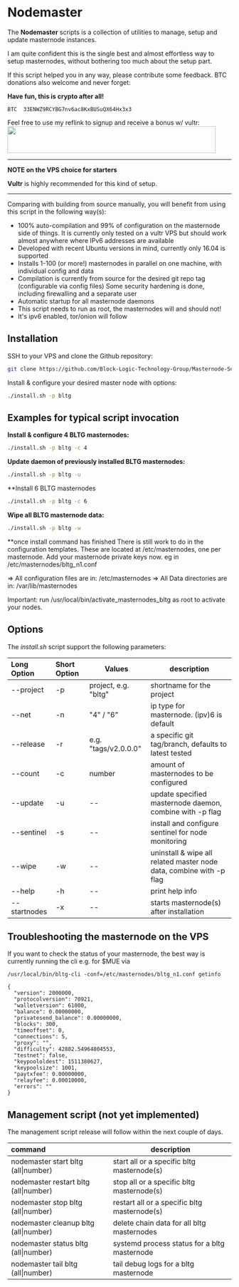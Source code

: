 # Nodemaster

The **Nodemaster** scripts is a collection of utilities to manage, setup and update masternode instances.

I am quite confident this is the single best and almost effortless way to setup masternodes, without bothering too much about the setup part.

If this script helped you in any way, please contribute some feedback. BTC donations also welcome and never forget:

**Have fun, this is crypto after all!**

```
BTC  33ENWZ9RCYBG7nv6ac8KxBUSuQX64Hx3x3
```


Feel free to use my reflink to signup and receive a bonus w/ vultr:
<a href="https://www.vultr.com/?ref=7557642"><img src="https://www.vultr.com/media/banner_2.png" width="468" height="60"></a>


---

**NOTE on the VPS choice for starters**

**Vultr** is highly recommended for this kind of setup. 

---

Comparing with building from source manually, you will benefit from using this script in the following way(s):

* 100% auto-compilation and 99% of configuration on the masternode side of things. It is currently only tested on a vultr VPS but should work almost anywhere where IPv6 addresses are available
* Developed with recent Ubuntu versions in mind, currently only 16.04 is supported
* Installs 1-100 (or more!) masternodes in parallel on one machine, with individual config and data
* Compilation is currently from source for the desired git repo tag (configurable via config files)
  Some security hardening is done, including firewalling and a separate user
* Automatic startup for all masternode daemons
* This script needs to run as root, the masternodes will and should not!
* It's ipv6 enabled, tor/onion will follow

## Installation

SSH to your VPS and clone the Github repository:

```bash
git clone https://github.com/Block-Logic-Technology-Group/Masternode-Script.git && cd vps
```

Install & configure your desired master node with options:

```bash
./install.sh -p bltg
```

## Examples for typical script invocation


**Install & configure 4 BLTG masternodes:**

```bash
./install.sh -p bltg -c 4
```

**Update daemon of previously installed BLTG masternodes:**

```bash
./install.sh -p bltg -u
```

**Install 6 BLTG masternodes 

```bash
./install.sh -p bltg -c 6 
```

**Wipe all BLTG masternode data:**

```bash
./install.sh -p bltg -w
```
**once install command has finished
There is still work to do in the configuration templates.
These are located at /etc/masternodes, one per masternode.
Add your masternode private keys now.
eg in /etc/masternodes/bltg_n1.conf

=>  All configuration files are in: /etc/masternodes
=>  All Data directories are in: /var/lib/masternodes

Important: run  /usr/local/bin/activate_masternodes_bltg  as root to activate your nodes.


## Options

The _install.sh_ script support the following parameters:

| Long Option  | Short Option | Values              | description                                                         |
| :----------- | :----------- | ------------------- | ------------------------------------------------------------------- |
| --project    | -p           | project, e.g. "bltg"| shortname for the project                                           |
| --net        | -n           | "4" / "6"           | ip type for masternode. (ipv)6 is default                           |
| --release    | -r           | e.g. "tags/v2.0.0.0"| a specific git tag/branch, defaults to latest tested                |
| --count      | -c           | number              | amount of masternodes to be configured                              |
| --update     | -u           | --                  | update specified masternode daemon, combine with -p flag            |
| --sentinel   | -s           | --                  | install and configure sentinel for node monitoring                  |
| --wipe       | -w           | --                  | uninstall & wipe all related master node data, combine with -p flag |
| --help       | -h           | --                  | print help info                                                     |
| --startnodes | -x           | --                  | starts masternode(s) after installation                             |

## Troubleshooting the masternode on the VPS

If you want to check the status of your masternode, the best way is currently running the cli e.g. for $MUE via

```
/usr/local/bin/bltg-cli -conf=/etc/masternodes/bltg_n1.conf getinfo

{
  "version": 2000000,
  "protocolversion": 70921,
  "walletversion": 61000,
  "balance": 0.00000000,
  "privatesend_balance": 0.00000000,
  "blocks": 300,
  "timeoffset": 0,
  "connections": 5,
  "proxy": "",
  "difficulty": 42882.54964804553,
  "testnet": false,
  "keypoololdest": 1511380627,
  "keypoolsize": 1001,
  "paytxfee": 0.00000000,
  "relayfee": 0.00010000,
  "errors": ""
}
```



## Management script (not yet implemented)

The management script release will follow within the next couple of days.

| command                               | description                                  |
| :------------------------------------ | -------------------------------------------- |
| nodemaster start bltg (all\|number)   | start all or a specific bltg masternode(s)   |
| nodemaster restart bltg (all\|number) | stop all or a specific bltg masternode(s)    |
| nodemaster stop bltg (all\|number)    | restart all or a specific bltg masternode(s) |
| nodemaster cleanup bltg (all\|number) | delete chain data for all bltg masternodes   |
| nodemaster status bltg (all\|number)  | systemd process status for a bltg masternode |
| nodemaster tail bltg (all\|number)    | tail debug logs for a bltg masternode        |


```
